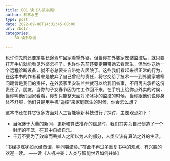 ```yaml
---
title: BO1.读《人机冲突》
author: 林林水王
type: post
date: 2022-09-08T14:31:45+08:00
url: /bo1/
categories:
  - BO.读书杂谈

---
```

也许你先前还要定期长途驾车回家看望外婆，但当你在外婆家安装监控后，就只要打开手机就能看见外婆怎样了。也许你先前还要定期带她去看医生，但当你送她一个远程诊断设备，就不必总要亲自带她去医院了。这些我们看起来很正常的行为，在这本书的作者看来是放弃了自己曾经的责任，将它交给了技术——到外婆家嘘寒问暖曾是我们的责任，在外婆家里安装监控就可以给我们省事，不用再去承担这份责任了。朋友，当你的子女春节因为忙工作回不来，在手机上给你点外卖的时候，当你叫他们回家看看，你却只能整天面对冷冰冰的监控的时候，当你跟他们说你身体不舒服，他们只是用手机“遥控”来家庭医生的时候，你会怎么想？

这本书还在其它很多方面对人工智能等新科技进行了探讨，主要观点如下：

- 当沉迷于大量的新闻、更新和算法推荐的信息时，我们其实为自己创造了一个封闭的牢笼，在其中自娱自乐。
- 千万不要为了效率而丢掉人之所以为人的部分，人类应该有算法之外的生活。

“书经提炼犹如水经蒸馏，味同嚼蜡矣。”在此不再过多重复书中的观点，有兴趣的欢迎一读。
——读《人机冲突：人类与智能世界如何共处》